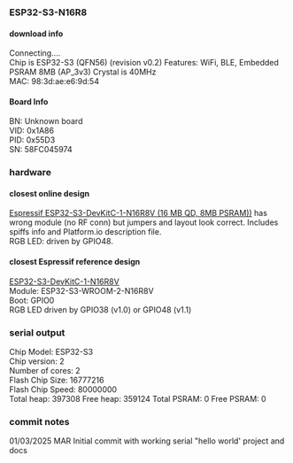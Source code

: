 ### ESP32-S3-N16R8

#### download info
Connecting....  
Chip is ESP32-S3 (QFN56) (revision v0.2)
Features: WiFi, BLE, Embedded PSRAM 8MB (AP_3v3)
Crystal is 40MHz  
MAC: 98:3d:ae:e6:9d:54  

#### Board Info
BN: Unknown board  
VID: 0x1A86  
PID: 0x55D3   
SN: 58FC045974  

### hardware

#### closest online design
[Espressif ESP32-S3-DevKitC-1-N16R8V (16 MB QD, 8MB PSRAM))](https://github.com/shpegun60/ESP32-S3-N16R8)
has wrong module (no RF conn) but jumpers and layout look correct. 
Includes spiffs info and Platform.io description file.  
RGB LED: driven by GPIO48.  

#### closest Espressif reference design
[ESP32-S3-DevKitC-1-N16R8V](https://docs.espressif.com/projects/esp-dev-kits/en/latest/esp32s3/esp32-s3-devkitc-1/index.html)  
Module: ESP32-S3-WROOM-2-N16R8V  
Boot: GPIO0  
RGB LED driven by GPIO38 (v1.0) or GPIO48 (v1.1)  

### serial output
Chip Model: ESP32-S3  
Chip version: 2  
Number of cores: 2  
Flash Chip Size: 16777216  
Flash Chip Speed: 80000000  
Total heap: 397308
Free heap: 359124
Total PSRAM: 0
Free PSRAM: 0

### commit notes
01/03/2025 MAR
Initial commit with working serial "hello world' project and docs

